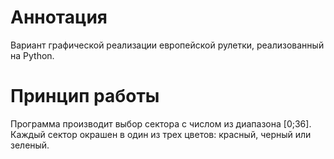 # Аннотация
Вариант графической реализации европейской рулетки, реализованный на Python.

# Принцип работы
Программа производит выбор сектора с числом из диапазона [0;36]. Каждый сектор окрашен в один из трех цветов: красный, черный или зеленый.
